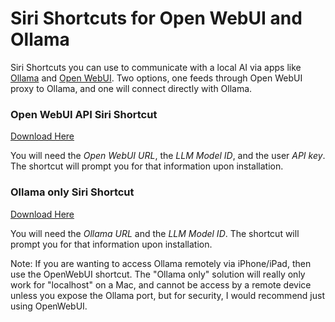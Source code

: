 # Siri Shortcuts for Open WebUI and Ollama
Siri Shortcuts you can use to communicate with a local AI via apps like [Ollama](https://ollama.com) and [Open WebUI](https://openwebui.com). Two options, one feeds through Open WebUI proxy to Ollama, and one will connect directly with Ollama.

### Open WebUI API Siri Shortcut

[Download Here](https://www.icloud.com/shortcuts/68dca66227644718abb5a755f059a637)

You will need the *Open WebUI URL*, the *LLM Model ID*, and the user *API key*. The shortcut will prompt you for that information upon installation.

### Ollama only Siri Shortcut

[Download Here](https://www.icloud.com/shortcuts/b313311e41984c3e8266dde696ea699d)

You will need the *Ollama URL* and the *LLM Model ID*. The shortcut will prompt you for that information upon installation.

Note: If you are wanting to access Ollama remotely via iPhone/iPad, then use the OpenWebUI shortcut. The "Ollama only" solution will really only work for "localhost" on a Mac, and cannot be access by a remote device unless you expose the Ollama port, but for security, I would recommend just using OpenWebUI.
